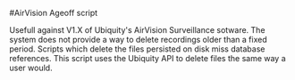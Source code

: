 #AirVision Ageoff script

Usefull against V1.X of Ubiquity's AirVision Surveillance sotware.  The system does not provide a way to delete recordings older than a fixed period.  Scripts which delete the files persisted on disk miss database references.  This script uses the Ubiquity API to delete files the same way a user would.

